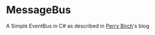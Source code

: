 # MessageBus

A Simple EventBus in C# as described in [Perry Birch](http://perrybirch.blogspot.com/2007/06/generic-message-bus.html)'s blog

